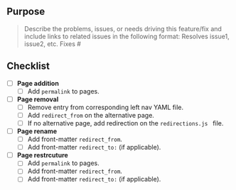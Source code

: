 ## Purpose
> Describe the problems, issues, or needs driving this feature/fix and include links to related issues in the following format: Resolves issue1, issue2, etc.
> Fixes #

## Checklist

- [ ] **Page addition**
  - [ ] Add `permalink` to pages.

- [ ] **Page removal**
  - [ ] Remove entry from corresponding left nav YAML file.
  - [ ] Add `redirect_from` on the alternative page.
  - [ ] If no alternative page, add redirection on the `redirections.js ` file.

- [ ] **Page rename**
  - [ ] Add front-matter `redirect_from`.
  - [ ] Add front-matter `redirect_to:` (if applicable).

- [ ] **Page restrcuture**
  - [ ] Add `permalink` to pages.
  - [ ] Add front-matter `redirect_from`.
  - [ ] Add front-matter `redirect_to:` (if applicable).
